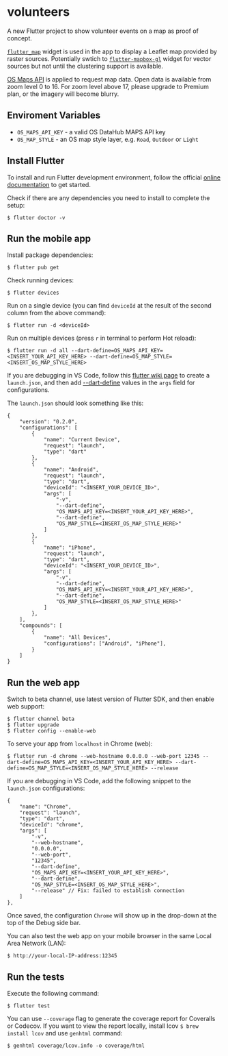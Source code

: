 # volunteers

A new Flutter project to show volunteer events on a map as proof of concept.

[`flutter_map`](https://github.com/fleaflet/flutter_map) widget is used in the app to display a Leaflet map provided by raster sources. Potentially swtich to [`flutter-mapbox-gl`](https://github.com/tobrun/flutter-mapbox-gl) widget for vector sources but not until the clustering support is available.

[OS Maps API](https://osdatahub.os.uk/docs/wmts/overview) is applied to request map data. Open data is available from zoom level 0 to 16. For zoom level above 17, please upgrade to Premium plan, or the imagery will become blurry.

## Enviroment Variables

* `OS_MAPS_API_KEY` - a valid OS DataHub MAPS API key
* `OS_MAP_STYLE` - an OS map style layer, e.g. `Road`, `Outdoor` or `Light`

## Install Flutter

To install and run Flutter development environment, follow the official [online documentation](https://flutter.dev/docs/get-started/install) to get started.

Check if there are any dependencies you need to install to complete the setup:
```
$ flutter doctor -v
```

## Run the mobile app

Install package dependencies:
```
$ flutter pub get
```

Check running devices:
```
$ flutter devices
```

Run on a single device (you can find `deviceId` at the result of the second column from the above command):
```
$ flutter run -d <deviceId>
```

Run on multiple devices (press `r` in terminal to perform Hot reload):
```
$ flutter run -d all --dart-define=OS_MAPS_API_KEY=<INSERT_YOUR_API_KEY_HERE> --dart-define=OS_MAP_STYLE=<INSERT_OS_MAP_STYLE_HERE>
```
If you are debugging in VS Code, follow this [flutter wiki page](https://github.com/flutter/flutter/wiki/Multi-device-debugging-in-VS-Code) to create a `launch.json`, and then add [--dart-define](https://dartcode.org/docs/using-dart-define-in-flutter/) values in the `args` field for configurations.

The `launch.json` should look something like this:
```
{
	"version": "0.2.0",
	"configurations": [
		{
			"name": "Current Device",
			"request": "launch",
			"type": "dart"
		},
		{
			"name": "Android",
			"request": "launch",
			"type": "dart",
			"deviceId": "<INSERT_YOUR_DEVICE_ID>",
			"args": [
				"-v",
				"--dart-define",
				"OS_MAPS_API_KEY=<INSERT_YOUR_API_KEY_HERE>",
				"--dart-define",
				"OS_MAP_STYLE=<INSERT_OS_MAP_STYLE_HERE>"
			]
		},
		{
			"name": "iPhone",
			"request": "launch",
			"type": "dart",
			"deviceId": "<INSERT_YOUR_DEVICE_ID>",
			"args": [
				"-v",
				"--dart-define",
				"OS_MAPS_API_KEY=<INSERT_YOUR_API_KEY_HERE>",
				"--dart-define",
				"OS_MAP_STYLE=<INSERT_OS_MAP_STYLE_HERE>"
			]
		},
	],
	"compounds": [
		{
			"name": "All Devices",
			"configurations": ["Android", "iPhone"],
		}
	]
}
```

## Run the web app

Switch to beta channel, use latest version of Flutter SDK, and then enable web support:
```
$ flutter channel beta
$ flutter upgrade
$ flutter config --enable-web
```

To serve your app from `localhost` in Chrome (web):
```
$ flutter run -d chrome --web-hostname 0.0.0.0 --web-port 12345 --dart-define=OS_MAPS_API_KEY=<INSERT_YOUR_API_KEY_HERE> --dart-define=OS_MAP_STYLE=<INSERT_OS_MAP_STYLE_HERE> --release
```

If you are debugging in VS Code, add the following snippet to the `launch.json` configurations:
```
{
	"name": "Chrome",
	"request": "launch",
	"type": "dart",
	"deviceId": "chrome",
	"args": [
		"-v",
		"--web-hostname",
		"0.0.0.0",
		"--web-port",
		"12345",
		"--dart-define",
		"OS_MAPS_API_KEY=<INSERT_YOUR_API_KEY_HERE>",
		"--dart-define",
		"OS_MAP_STYLE=<INSERT_OS_MAP_STYLE_HERE>",
		"--release" // Fix: failed to establish connection
	]
},
```
Once saved, the configuration `Chrome` will show up in the drop-down at the top of the Debug side bar.

You can also test the web app on your mobile browser in the same Local Area Network (LAN):
```
$ http://your-local-IP-address:12345
```

## Run the tests

Execute the following command:
```
$ flutter test
```

You can use `--coverage` flag to generate the coverage report for Coveralls or Codecov. If you want to view the report locally, install lcov `$ brew install lcov` and use `genhtml` command:
```
$ genhtml coverage/lcov.info -o coverage/html
```
